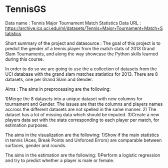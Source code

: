 # TennisGS
Data name : Tennis Major Tournament Match Statistics
Data URL : https://archive.ics.uci.edu/ml/datasets/Tennis+Major+Tournament+Match+Statistics

Short summary of the project and datasource :
The goal of this project is to predict the gender of a tennis player from the match stats of 2013 Grand Slam Tournaments, and along the way showcase the Python skills learned during this course.

In order to do so we are going to use the a collection of datasets from the UCI database with the grand slam matches statistics for 2013. There are 8 datasets, one per Grand Slam and Gender.

Aims : The aims in preprocessing are the following:

1)Merge the 8 datasets into a unique dataset with new columns for tournament and Gender. The issues are that the columns and players names accross the different datasets are not spelled in the same manner.
2) The dataset has a lot of missing data which should be imputed.
3)Create a new players data set with the stats corresponding to each player per match, for estimation purposes.

The aims in the visualization are the following:
1)Show if the main statistics in tennis (Aces, Break Points and Unforced Errors) are comparable between surfaces, gender and rounds.

The aims in the estimation are the following:
1)Perform a logistic regression and try to predict whether a player is male or female.


